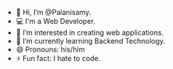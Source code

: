 - 👋 Hi, I’m @Palanisamy.
- 💻 I'm a Web Developer.
- 👀 I’m interested in creating web applications.
- 🌱 I’m currently learning Backend Technology.
- 😄 Pronouns: his/him
- ⚡ Fun fact: I hate to code.

<!---
Palanisamy-gh/Palanisamy-gh is a ✨ special ✨ repository because its `README.md` (this file) appears on your GitHub profile.
You can click the Preview link to take a look at your changes.
--->
